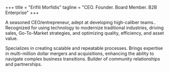 +++
title = "Erifili Morfidis"
tagline = "CEO. Founder. Board Member. B2B Enterprise"
+++

A seasoned CEO/entrepreneur, adept at developing high-caliber teams.. 
Recognized for using technology to modernize traditional industries, driving sales, Go-To-Market strategies, and optimizing quality, efficiency, and asset value. 

Specializes in creating scalable and repeatable processes. 
Brings expertise in multi-million dollar mergers and acquisitions, enhancing the ability to navigate complex business transitions. Builder of community relationships and partnerships.
